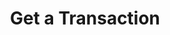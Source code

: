 ---
title: Get a Transaction
excerpt: Retrieve a Transaction
api:
  file: swagger2.json
  operationId: get_api-v2-transactions-trxid
hidden: false
---